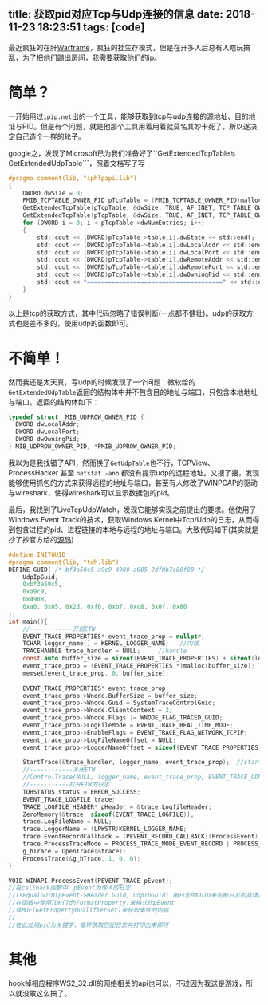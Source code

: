 title: 获取pid对应Tcp与Udp连接的信息
date: 2018-11-23 18:23:51
tags: [code]
---
最近疯狂的在肝[Warframe](https://store.steampowered.com/app/230410/)，疯狂的挂生存模式，但是在开多人后总有人瞎玩搞乱，为了把他们踢出房间，我需要获取他们的ip。

# 简单？

一开始用过`ipip.net`出的一个工具，能够获取到tcp与udp连接的源地址、目的地址与PID。但是有个问题，就是他那个工具用着用着就莫名其妙卡死了，所以遂决定自己造个一样的轮子。

<!--more-->
google之，发现了Microsoft已为我们准备好了``GetExtendedTcpTable```与```GetExtendedUdpTable```，照着文档写了写

```c
#pragma comment(lib, "iphlpapi.lib")
{
	DWORD dwSize = 0;
	PMIB_TCPTABLE_OWNER_PID pTcpTable = (PMIB_TCPTABLE_OWNER_PID)malloc(sizeof(PMIB_TCPTABLE_OWNER_PID));
	GetExtendedTcpTable(pTcpTable, &dwSize, TRUE, AF_INET, TCP_TABLE_OWNER_PID_ALL, 0);
	GetExtendedTcpTable(pTcpTable, &dwSize, TRUE, AF_INET, TCP_TABLE_OWNER_PID_ALL, 0);
	for (DWORD i = 0; i < pTcpTable->dwNumEntries; i++)
	{
		std::cout << (DWORD)pTcpTable->table[i].dwState << std::endl;
		std::cout << (DWORD)pTcpTable->table[i].dwLocalAddr << std::endl;
		std::cout << (DWORD)pTcpTable->table[i].dwLocalPort << std::endl;
		std::cout << (DWORD)pTcpTable->table[i].dwRemoteAddr << std::endl;
		std::cout << (DWORD)pTcpTable->table[i].dwRemotePort << std::endl;
		std::cout << (DWORD)pTcpTable->table[i].dwOwningPid << std::endl;
		std::cout << "======================================" << std::endl;
	}
}
```
以上是tcp的获取方式，其中代码忽略了错误判断(一点都不健壮)。udp的获取方式也是差不多的，使用udp的函数即可。

# 不简单！

然而我还是太天真，写udp的时候发现了一个问题：微软给的```GetExtendedUdpTable```返回的结构体中并不包含目的地址与端口，只包含本地地址与端口。返回的结构体如下：
```c
typedef struct _MIB_UDPROW_OWNER_PID {
  DWORD dwLocalAddr;
  DWORD dwLocalPort;
  DWORD dwOwningPid;
} MIB_UDPROW_OWNER_PID, *PMIB_UDPROW_OWNER_PID;
```
我以为是我找错了API，然而换了```GetUdpTable```也不行，TCPView、ProcessHacker 甚至 ```netstat -ano``` 都没有提示udp的远程地址。又搜了搜，发现能够使用抓包的方式来获得远程的地址与端口，甚至有人修改了WINPCAP的驱动与wireshark，使得wireshark可以显示数据包的pid。

最后，我找到了LiveTcpUdpWatch，发现它能够实现之前提出的要求。他使用了Windows Event Track的技术，获取Windows Kernel中Tcp/Udp的日志，从而得到包含进程的pid、进程链接的本地与远程的地址与端口。大致代码如下(其实就是抄了抄官方给的[源码](https://docs.microsoft.com/en-us/windows/desktop/etw/using-tdhformatproperty-to-consume-event-data))：

```c
#define INITGUID
#pragma comment(lib, "tdh.lib")
DEFINE_GUID( /* bf3a50c5-a9c9-4988-a005-2df0b7c80f80 */
	UdpIpGuid,
	0xbf3a50c5,
	0xa9c9,
	0x4988,
	0xa0, 0x05, 0x2d, 0xf0, 0xb7, 0xc8, 0x0f, 0x80
);
int main(){
    //------------开启ETW
  	EVENT_TRACE_PROPERTIES* event_trace_prop = nullptr;   
    TCHAR logger_name[] = KERNEL_LOGGER_NAME;   //内核
    TRACEHANDLE trace_handler = NULL;     //handle
    const auto buffer_size = sizeof(EVENT_TRACE_PROPERTIES) + sizeof(logger_name);
    event_trace_prop = (EVENT_TRACE_PROPERTIES *)malloc(buffer_size);
    memset(event_trace_prop, 0, buffer_size);
    
    EVENT_TRACE_PROPERTIES* event_trace_prop;
    event_trace_prop->Wnode.BufferSize = buffer_size;
    event_trace_prop->Wnode.Guid = SystemTraceControlGuid;
    event_trace_prop->Wnode.ClientContext = 2;
    event_trace_prop->Wnode.Flags |= WNODE_FLAG_TRACED_GUID;
    event_trace_prop->LogFileMode = EVENT_TRACE_REAL_TIME_MODE;
    event_trace_prop->EnableFlags = EVENT_TRACE_FLAG_NETWORK_TCPIP;
    event_trace_prop->LogFileNameOffset = NULL;
    event_trace_prop->LoggerNameOffset = sizeof(EVENT_TRACE_PROPERTIES);
    
    StartTrace(&trace_handler, logger_name, event_trace_prop);  //start
    //------------关闭ETW
    //ControlTrace(NULL, logger_name, event_trace_prop, EVENT_TRACE_CONTROL_STOP);  //stop
    //-----------打开ETW的日志
    TDHSTATUS status = ERROR_SUCCESS;
    EVENT_TRACE_LOGFILE trace;
    TRACE_LOGFILE_HEADER* pHeader = &trace.LogfileHeader;
    ZeroMemory(&trace, sizeof(EVENT_TRACE_LOGFILE));
    trace.LogFileName = NULL;
    trace.LoggerName = (LPWSTR)KERNEL_LOGGER_NAME;
    trace.EventRecordCallback = (PEVENT_RECORD_CALLBACK)(ProcessEvent);   //CallBack函数
    trace.ProcessTraceMode = PROCESS_TRACE_MODE_EVENT_RECORD | PROCESS_TRACE_MODE_REAL_TIME;
    g_hTrace = OpenTrace(&trace);
    ProcessTrace(&g_hTrace, 1, 0, 0);
}

VOID WINAPI ProcessEvent(PEVENT_TRACE pEvent);
//在callback函数中，pEvent为传入的日志
//IsEqualGUID(pEvent->Header.Guid, UdpIpGuid) 用日志的GUID来判断日志的具体类型
//在函数中使用TDH(TdhFormatProperty)来格式化pEvent
//或MOF(GetPropertyQualifierSet)来获取事件的内容
//
//在此处用pid为关键字，循环获取匹配日志并打印出来即可
```

# 其他
hook掉相应程序WS2_32.dll的网络相关的api也可以，不过因为我这是游戏，所以就没敢这么搞了。